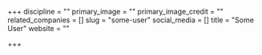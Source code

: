 +++
discipline = ""
primary_image = ""
primary_image_credit = ""
related_companies = []
slug = "some-user"
social_media = []
title = "Some User"
website = ""

+++
